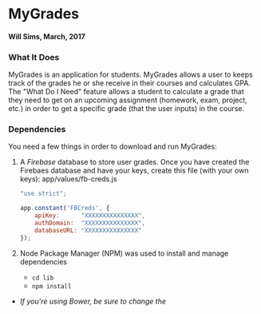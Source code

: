 # MyGrades
#### Will Sims, March, 2017

### What It Does
MyGrades is an application for students. MyGrades allows a user to keeps track of the grades he or she receive in their courses and calculates GPA. The "What Do I Need" feature allows a student to calculate a grade that they need to get on an upcoming assignment (homework, exam, project, etc.) in order to get a specific grade (that the user inputs) in the course.

### Dependencies
You need a few things in order to download and run MyGrades:
1. A *Firebase* database to store user grades. Once you have created the Firebaes database and have your keys, create this file (with your own keys): app/values/fb-creds.js

    ```fb-creds.js
    "use strict";

    app.constant('FBCreds', {
        apiKey:      "XXXXXXXXXXXXXXX",
        authDomain:  "XXXXXXXXXXXXXXX",
        databaseURL: "XXXXXXXXXXXXXXX"
    }); 
    ```
2. Node Package Manager (NPM) was used to install and manage dependencies
    * ```cd lib```
    * ```npm install```
* _If you're using Bower, be sure to change the <script> tags in index.html to reflect the correct filepaths._
### Built With
* [Angular](https://docs.angularjs.org/api)
* [Bootstrap](http://getbootstrap.com/)

### Contact
* Email Me: (willsims14@gmail.com)
* [Connect w/ Me](https://www.linkedin.com/in/willsimsiii/)
* [Code w/ Me](https://github.com/willsims14)
